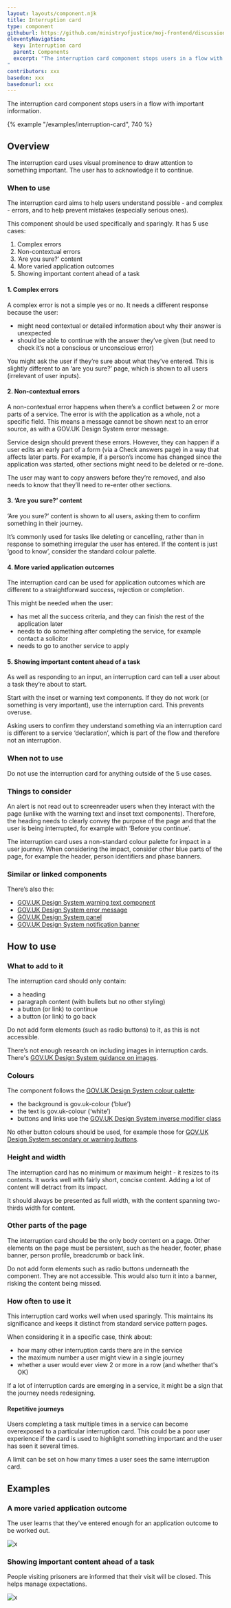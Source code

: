 ```yaml
---
layout: layouts/component.njk
title: Interruption card
type: component
githuburl: https://github.com/ministryofjustice/moj-frontend/discussions/421
eleventyNavigation:
  key: Interruption card
  parent: Components
  excerpt: "The interruption card component stops users in a flow with important information.
"
contributors: xxx
basedon: xxx
basedonurl: xxx
---
```


<span class="govuk-caption-xl">The interruption card component stops users in a flow with important information.</span>

{% example "/examples/interruption-card", 740 %}


## Overview

The interruption card uses visual prominence to draw attention to something important. The user has to acknowledge it to continue.

### When to use

The interruption card aims to help users understand possible - and complex - errors, and to help prevent mistakes (especially serious ones).

This component should be used specifically and sparingly. It has 5 use cases:

1. Complex errors
2. Non-contextual errors
3. ‘Are you sure?’ content  
4. More varied application outcomes  
5. Showing important content ahead of a task

#### 1. Complex errors

A complex error is not a simple yes or no. It needs a different response because the user:

- might need contextual or detailed information about why their answer is unexpected
- should be able to continue with the answer they’ve given (but need to check it’s not a conscious or unconscious error)

You might ask the user if they’re sure about what they’ve entered. This is slightly different to an ‘are you sure?’ page, which is shown to all users (irrelevant of user inputs).

#### 2. Non-contextual errors

A non-contextual error happens when there’s a conflict between 2 or more parts of a service. The error is with the application as a whole, not a specific field. This means a message cannot be shown next to an error source, as with a GOV.UK Design System error message.

Service design should prevent these errors. However, they can happen if a user edits an early part of a form (via a Check answers page) in a way that affects later parts. For example, if a person’s income has changed since the application was started, other sections might need to be deleted or re-done.

The user may want to copy answers before they’re removed, and also needs to know that they’ll need to re-enter other sections.

#### 3. ‘Are you sure?’ content

‘Are you sure?’ content is shown to all users, asking them to confirm something in their journey.

It’s commonly used for tasks like deleting or cancelling, rather than in response to something irregular the user has entered. If the content is just ‘good to know’, consider the standard colour palette.

#### 4. More varied application outcomes

The interruption card can be used for application outcomes which are different to a straightforward success, rejection or completion.

This might be needed when the user:

- has met all the success criteria, and they can finish the rest of the application later
- needs to do something after completing the service, for example contact a solicitor
- needs to go to another service to apply

#### 5. Showing important content ahead of a task

As well as responding to an input, an interruption card can tell a user about a task they’re about to start.

Start with the inset or warning text components. If they do not work (or something is very important), use the interruption card. This prevents overuse.

Asking users to confirm they understand something via an interruption card is different to a service ‘declaration’, which is part of the flow and therefore not an interruption.

### When not to use

Do not use the interruption card for anything outside of the 5 use cases.  

### Things to consider

An alert is not read out to screenreader users when they interact with the page (unlike with the warning text and inset text components). Therefore, the heading needs to clearly convey the purpose of the page and that the user is being interrupted, for example with ‘Before you continue’.   

The interruption card uses a non-standard colour palette for impact in a user journey. When considering the impact, consider other blue parts of the page, for example the header, person identifiers and phase banners.

### Similar or linked components

There’s also the:

- [GOV.UK Design System warning text component](https://design-system.service.gov.uk/components/error-message/)
- [GOV.UK Design System error message](https://design-system.service.gov.uk/components/error-message/)
- [GOV.UK Design System panel](https://design-system.service.gov.uk/components/panel/)
- [GOV.UK Design System notification banner](https://design-system.service.gov.uk/components/notification-banner/)

## How to use

### What to add to it

The interruption card should only contain:

- a heading
- paragraph content (with bullets but no other styling)
- a button (or link) to continue
- a button (or link) to go back

Do not add form elements (such as radio buttons) to it, as this is not accessible.

There’s not enough research on including images in interruption cards. There's [GOV.UK Design System guidance on images](https://design-system.service.gov.uk/styles/images/).

### Colours

The component follows the [GOV.UK Design System colour palette](https://design-system.service.gov.uk/styles/colour/):

- the background is gov.uk-colour (‘blue’)
- the text is gov.uk-colour (‘white’)
- buttons and links use the [GOV.UK Design System inverse modifier class](https://design-system.service.gov.uk/styles/links/#links-on-dark-backgrounds)

No other button colours should be used, for example those for [GOV.UK Design System secondary or warning buttons](https://design-system.service.gov.uk/components/button/#secondary-buttons).

### Height and width

The interruption card has no minimum or maximum height - it resizes to its contents. It works well with fairly short, concise content. Adding a lot of content will detract from its impact.

It should always be presented as full width, with the content spanning two-thirds width for content.

### Other parts of the page

The interruption card should be the only body content on a page. Other elements on the page must be persistent, such as the header, footer, phase banner, person profile, breadcrumb or back link.

Do not add form elements such as radio buttons underneath the component. They are not accessible. This would also turn it into a banner, risking the content being missed.

### How often to use it

This interruption card works well when used sparingly. This maintains its significance and keeps it distinct from standard service pattern pages.

When considering it in a specific case, think about:

- how many other interruption cards there are in the service
- the maximum number a user might view in a single journey    
- whether a user would ever view 2 or more in a row (and whether that's OK)

If a lot of interruption cards are emerging in a service, it might be a sign that the journey needs redesigning.

#### Repetitive journeys

Users completing a task multiple times in a service can become overexposed to a particular interruption card. This could be a poor user experience if the card is used to highlight something important and the user has seen it several times.

A limit can be set on how many times a user sees the same interruption card.


## Examples

### A more varied application outcome

The user learns that they've entered enough for an application outcome to be worked out.

<p><img src="/assets/images/interruption-card-example-application-outcome.png" alt="x"></p>

### Showing important content ahead of a task

People visiting prisoners are informed that their visit will be closed. This helps manage expectations.

<p><img src="/assets/images/interruption-card-example-book-visit.png" alt="x"></p>
